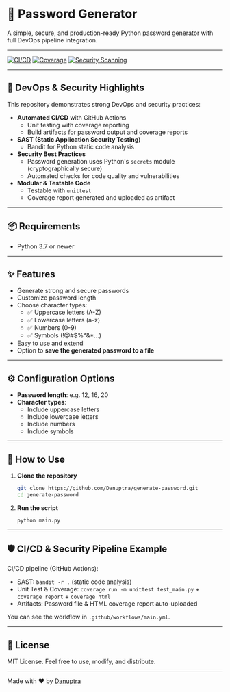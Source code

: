 # 🔐 Password Generator

A simple, secure, and production-ready Python password generator with full DevOps pipeline integration.

---

[![CI/CD](https://github.com/Danuptra/generate-password/actions/workflows/main.yml/badge.svg)](https://github.com/Danuptra/generate-password/actions)
[![Coverage](https://img.shields.io/badge/coverage-automated-brightgreen)](htmlcov/index.html)
[![Security Scanning](https://img.shields.io/badge/security-SAST-blue)](https://github.com/Danuptra/generate-password/actions)

---

## 🚀 DevOps & Security Highlights

This repository demonstrates strong DevOps and security practices:

- **Automated CI/CD** with GitHub Actions
    - Unit testing with coverage reporting
    - Build artifacts for password output and coverage reports
- **SAST (Static Application Security Testing)**
    - Bandit for Python static code analysis
- **Security Best Practices**
    - Password generation uses Python's `secrets` module (cryptographically secure)
    - Automated checks for code quality and vulnerabilities
- **Modular & Testable Code**
    - Testable with `unittest`
    - Coverage report generated and uploaded as artifact

---

## 📦 Requirements

- Python 3.7 or newer

---

## ✨ Features

- Generate strong and secure passwords
- Customize password length
- Choose character types:
  - ✅ Uppercase letters (A-Z)
  - ✅ Lowercase letters (a-z)
  - ✅ Numbers (0-9)
  - ✅ Symbols (!@#$%^&*...)
- Easy to use and extend
- Option to **save the generated password to a file**

---

## ⚙️ Configuration Options

- **Password length**: e.g. 12, 16, 20
- **Character types**:
  - Include uppercase letters
  - Include lowercase letters
  - Include numbers
  - Include symbols

---

## 🚀 How to Use

1. **Clone the repository**

    ```bash
    git clone https://github.com/Danuptra/generate-password.git
    cd generate-password
    ```

2. **Run the script**

    ```bash
    python main.py
    ```

---

## 🛡️ CI/CD & Security Pipeline Example

CI/CD pipeline (GitHub Actions):
- SAST: `bandit -r .` (static code analysis)
- Unit Test & Coverage: `coverage run -m unittest test_main.py` + `coverage report` + `coverage html`
- Artifacts: Password file & HTML coverage report auto-uploaded

You can see the workflow in `.github/workflows/main.yml`.

---

## 📄 License

MIT License. Feel free to use, modify, and distribute.

---

Made with ❤️ by [Danuptra](https://github.com/Danuptra)